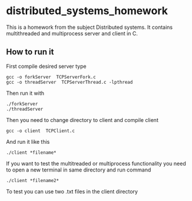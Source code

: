 # distributed_systems_homework

This is a homework from the subject Distributed systems. It contains multithreaded and multiprocess server and client in C.

## How to run it

First compile desired server type
```
gcc -o forkServer  TCPServerFork.c
gcc -o threadServer  TCPServerThread.c -lpthread
```
Then run it with
```
./forkServer
./threadServer
```
Then you need to change directory to client and compile client

```
gcc -o client  TCPClient.c
```
And run it like this
```
./client *filename*
```
If you want to test the multitreaded or multiprocess functionality you need to open a new terminal in same directory and run command
```
./client *filename2*
```
To test you can use two .txt files in the client directory


